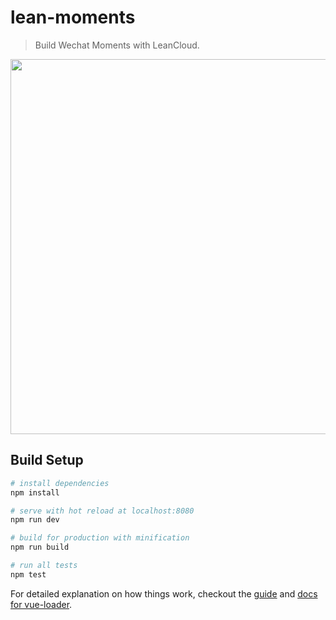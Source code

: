 # lean-moments

> Build Wechat Moments with LeanCloud.

<img src="https://storage.360buyimg.com/mtd/home/7-pic_hd1472200852616.jpg" width="600">

## Build Setup

``` bash
# install dependencies
npm install

# serve with hot reload at localhost:8080
npm run dev

# build for production with minification
npm run build

# run all tests
npm test
```

For detailed explanation on how things work, checkout the [guide](http://vuejs-templates.github.io/webpack/) and [docs for vue-loader](http://vuejs.github.io/vue-loader).
